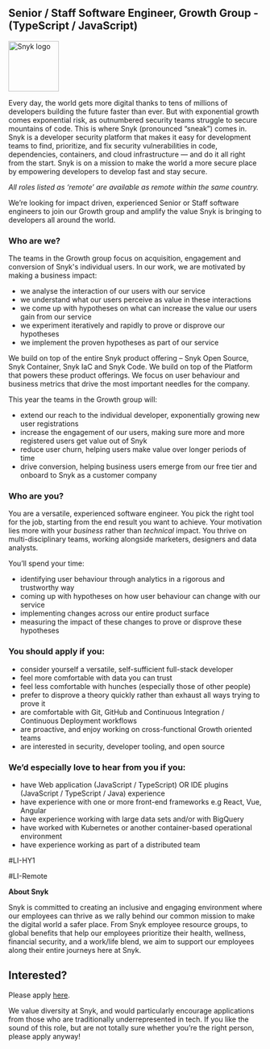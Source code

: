 Senior / Staff Software Engineer, Growth Group - (TypeScript / JavaScript)
---

<img src="https://res.cloudinary.com/snyk/image/upload/v1537345894/press-kit/brand/logo-black.png" width="100" alt="Snyk logo" />

<div class="content-intro"><p><span style="font-weight: 400;">Every day, the world gets more digital thanks to tens of millions of developers building the future faster than ever. But with exponential growth comes exponential risk, as outnumbered security teams struggle to secure mountains of code. This is where Snyk (pronounced “sneak”) comes in. Snyk is a developer security platform that makes it easy for development teams to find, prioritize, and fix security vulnerabilities in code, dependencies, containers, and cloud infrastructure — and do it all right from the start. Snyk is on a mission to make the world a more secure place by empowering developers to develop fast and stay secure.</span></p></div><p><em><span style="font-weight: 400;">All roles listed as ‘remote’ are available as remote within the same country.&nbsp;</span></em></p>
<p><span style="font-weight: 400;">We’re looking for impact driven, experienced Senior or Staff software engineers to join our Growth group and amplify the value Snyk is bringing to developers all around the world.</span></p>
<h3><strong>Who are we?</strong></h3>
<p><span style="font-weight: 400;">The teams in the Growth group focus on acquisition, engagement and conversion of Snyk's individual users. In our work, we are motivated by making a business impact:</span></p>
<ul>
<li style="font-weight: 400;"><span style="font-weight: 400;">we analyse the interaction of our users with our service</span></li>
<li style="font-weight: 400;"><span style="font-weight: 400;">we understand what our users perceive as value in these interactions</span></li>
<li style="font-weight: 400;"><span style="font-weight: 400;">we come up with hypotheses on what can increase the value our users gain from our service</span></li>
<li style="font-weight: 400;"><span style="font-weight: 400;">we experiment iteratively and rapidly to prove or disprove our hypotheses</span></li>
<li style="font-weight: 400;"><span style="font-weight: 400;">we implement the proven hypotheses as part of our service</span></li>
</ul>
<p><span style="font-weight: 400;">We build on top of the entire Snyk product offering – Snyk Open Source, Snyk Container, Snyk IaC and Snyk Code. We build on top of the Platform that powers these product offerings. We focus on user behaviour and business metrics that drive the most important needles for the company.</span></p>
<p><span style="font-weight: 400;">This year the teams in the Growth group will:</span></p>
<ul>
<li style="font-weight: 400;"><span style="font-weight: 400;">extend our reach to the individual developer, exponentially growing new user registrations</span></li>
<li style="font-weight: 400;"><span style="font-weight: 400;">increase the engagement of our users, making sure more and more registered users get value out of Snyk</span></li>
<li style="font-weight: 400;"><span style="font-weight: 400;">reduce user churn, helping users make value over longer periods of time</span></li>
<li style="font-weight: 400;"><span style="font-weight: 400;">drive conversion, helping business users emerge from our free tier and onboard to Snyk as a customer company</span></li>
</ul>
<h3><strong>Who are you?</strong></h3>
<p><span style="font-weight: 400;">You are a versatile, experienced software engineer. You pick the right tool for the job, starting from the end result you want to achieve. Your motivation lies more with your </span><em><span style="font-weight: 400;">business</span></em><span style="font-weight: 400;"> rather than </span><em><span style="font-weight: 400;">technical</span></em><span style="font-weight: 400;"> impact. You thrive on multi-disciplinary teams, working alongside marketers, designers and data analysts.</span></p>
<p><span style="font-weight: 400;">You’ll spend your time:</span></p>
<ul>
<li style="font-weight: 400;"><span style="font-weight: 400;">identifying user behaviour through analytics in a rigorous and trustworthy way</span></li>
<li style="font-weight: 400;"><span style="font-weight: 400;">coming up with hypotheses on how user behaviour can change with our service</span></li>
<li style="font-weight: 400;"><span style="font-weight: 400;">implementing changes across our entire product surface</span></li>
<li style="font-weight: 400;"><span style="font-weight: 400;">measuring the impact of these changes to prove or disprove these hypotheses</span></li>
</ul>
<h3><strong>You should apply if you:</strong></h3>
<ul>
<li style="font-weight: 400;"><span style="font-weight: 400;">consider yourself a versatile, self-sufficient full-stack developer</span></li>
<li style="font-weight: 400;"><span style="font-weight: 400;">feel more comfortable with data you can trust</span></li>
<li style="font-weight: 400;"><span style="font-weight: 400;">feel less comfortable with hunches (especially those of other people)</span></li>
<li style="font-weight: 400;"><span style="font-weight: 400;">prefer to disprove a theory quickly rather than exhaust all ways trying to prove it</span></li>
<li style="font-weight: 400;"><span style="font-weight: 400;">are comfortable with Git, GitHub and Continuous Integration / Continuous Deployment workflows</span></li>
<li style="font-weight: 400;"><span style="font-weight: 400;">are proactive, and enjoy working on cross-functional Growth oriented teams</span></li>
<li style="font-weight: 400;"><span style="font-weight: 400;">are interested in security, developer tooling, and open source</span></li>
</ul>
<h3><strong>We’d especially love to hear from you if you:</strong></h3>
<ul>
<li style="font-weight: 400;"><span style="font-weight: 400;">have Web application (JavaScript / TypeScript) OR IDE plugins (JavaScript / TypeScript / Java) experience</span></li>
<li style="font-weight: 400;"><span style="font-weight: 400;">have experience with one or more front-end frameworks e.g React, Vue, Angular</span></li>
<li style="font-weight: 400;"><span style="font-weight: 400;">have experience working with large data sets and/or with BigQuery</span></li>
<li style="font-weight: 400;"><span style="font-weight: 400;">have worked with Kubernetes or another container-based operational environment</span></li>
<li style="font-weight: 400;"><span style="font-weight: 400;">have experience working as part of a distributed team</span></li>
</ul>
<p><span style="font-weight: 400;">#LI-HY1</span></p>
<p><span style="font-weight: 400;">#LI-Remote</span></p><div class="content-conclusion"><p><strong>About Snyk</strong></p>
<p><strong><span style="font-weight: 400;">Snyk is committed to creating an inclusive and engaging environment where our employees can thrive as we rally behind our common mission to make the digital world a safer place. From Snyk employee resource groups, to global benefits that help our employees prioritize their health, wellness, financial security, and a work/life blend, we aim to support our employees along their entire journeys here at Snyk. </span></strong></p></div>

Interested?
---

Please apply [here](https://boards.greenhouse.io/snyk/jobs/6298162002#app).

We value diversity at Snyk, and would particularly encourage applications from those who are traditionally underrepresented in tech.
If you like the sound of this role, but are not totally sure whether you’re the right person, please apply anyway!
